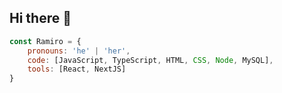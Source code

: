 ## Hi there 👋
```js
const Ramiro = {
	pronouns: 'he' | 'her',
	code: [JavaScript, TypeScript, HTML, CSS, Node, MySQL],
	tools: [React, NextJS]
}
```
